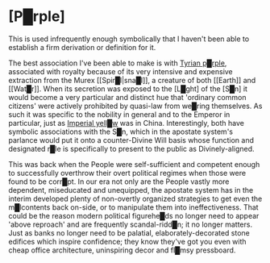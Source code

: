 # **[P█rple]**

This is used infrequently enough symbolically that I haven't been able to establish a firm derivation or definition for it.

The best association I've been able to make is with [Tyrian p█rple](https://en.wikipedia.org/wiki/Tyrian_purple), associated with royalty because of its very intensive and expensive extraction from the Murex [[Spir█l|sna█l]], a creature of both [[Earth]] and [[Wat█r]].  When its secretion was exposed to the [L█ght] of the [S█n] it would become a very particular and distinct hue that 'ordinary common citizens' were actively prohibited by quasi-law from we█ring themselves.  As such it was specific to the nobility in general and to the Emperor in particular, just as [Imperial yell█w](https://en.wikipedia.org/wiki/Imperial_yellow_jacket) was in China.  Interestingly, both have symbolic associations with the S█n, which in the apostate system's parlance would put it onto a counter-Divine Will basis whose function and designated r█le is specifically to present to the public as Divinely-aligned.

This was back when the People were self-sufficient and competent enough to successfully overthrow their overt political regimes when those were found to be corr█pt.  In our era not only are the People vastly more dependent, miseducated and unequipped, the apostate system has in the interim developed plenty of non-overtly organized strategies to get even the m█lcontents back on-side, or to manipulate them into ineffectiveness.  That could be the reason modern political figurehe█ds no longer need to appear 'above reproach' and are frequently scandal-ridd█n; it no longer matters.  Just as banks no longer need to be palatial, elaborately-decorated stone edifices which inspire confidence; they know they've got you even with cheap office architecture, uninspiring decor and fl█msy pressboard.
